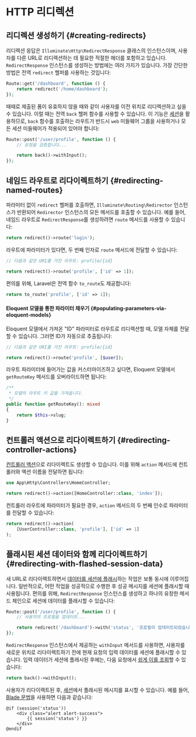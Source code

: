 # HTTP 리디렉션







## 리디렉션 생성하기 {#creating-redirects}

리디렉션 응답은 `Illuminate\Http\RedirectResponse` 클래스의 인스턴스이며, 사용자를 다른 URL로 리디렉션하는 데 필요한 적절한 헤더를 포함하고 있습니다. `RedirectResponse` 인스턴스를 생성하는 방법에는 여러 가지가 있습니다. 가장 간단한 방법은 전역 `redirect` 헬퍼를 사용하는 것입니다:

```php
Route::get('/dashboard', function () {
    return redirect('/home/dashboard');
});
```

때때로 제출된 폼이 유효하지 않을 때와 같이 사용자를 이전 위치로 리디렉션하고 싶을 수 있습니다. 이럴 때는 전역 `back` 헬퍼 함수를 사용할 수 있습니다. 이 기능은 [세션](/laravel/12.x/session)을 활용하므로, `back` 함수를 호출하는 라우트가 반드시 `web` 미들웨어 그룹을 사용하거나 모든 세션 미들웨어가 적용되어 있어야 합니다:

```php
Route::post('/user/profile', function () {
    // 요청을 검증합니다...

    return back()->withInput();
});
```


## 네임드 라우트로 리다이렉트하기 {#redirecting-named-routes}

파라미터 없이 `redirect` 헬퍼를 호출하면, `Illuminate\Routing\Redirector` 인스턴스가 반환되어 `Redirector` 인스턴스의 모든 메서드를 호출할 수 있습니다. 예를 들어, 네임드 라우트로 `RedirectResponse`를 생성하려면 `route` 메서드를 사용할 수 있습니다:

```php
return redirect()->route('login');
```

라우트에 파라미터가 있다면, 두 번째 인자로 `route` 메서드에 전달할 수 있습니다:

```php
// 다음과 같은 URI를 가진 라우트: profile/{id}

return redirect()->route('profile', ['id' => 1]);
```

편의를 위해, Laravel은 전역 함수 `to_route`도 제공합니다:

```php
return to_route('profile', ['id' => 1]);
```


#### Eloquent 모델을 통한 파라미터 채우기 {#populating-parameters-via-eloquent-models}

Eloquent 모델에서 가져온 "ID" 파라미터로 라우트로 리디렉션할 때, 모델 자체를 전달할 수 있습니다. 그러면 ID가 자동으로 추출됩니다:

```php
// 다음과 같은 URI를 가진 라우트: profile/{id}

return redirect()->route('profile', [$user]);
```

라우트 파라미터에 들어가는 값을 커스터마이즈하고 싶다면, Eloquent 모델에서 `getRouteKey` 메서드를 오버라이드하면 됩니다:

```php
/**
 * 모델의 라우트 키 값을 가져옵니다.
 */
public function getRouteKey(): mixed
{
    return $this->slug;
}
```


## 컨트롤러 액션으로 리다이렉트하기 {#redirecting-controller-actions}

[컨트롤러 액션](/laravel/12.x/controllers)으로 리다이렉트도 생성할 수 있습니다. 이를 위해 `action` 메서드에 컨트롤러와 액션 이름을 전달하면 됩니다:

```php
use App\Http\Controllers\HomeController;

return redirect()->action([HomeController::class, 'index']);
```

컨트롤러 라우트에 파라미터가 필요한 경우, `action` 메서드의 두 번째 인수로 파라미터를 전달할 수 있습니다:

```php
return redirect()->action(
    [UserController::class, 'profile'], ['id' => 1]
);
```


## 플래시된 세션 데이터와 함께 리다이렉트하기 {#redirecting-with-flashed-session-data}

새 URL로 리다이렉트하면서 [데이터를 세션에 플래시](/laravel/12.x/session#flash-data)하는 작업은 보통 동시에 이루어집니다. 일반적으로, 어떤 작업을 성공적으로 수행한 후 성공 메시지를 세션에 플래시할 때 사용됩니다. 편의를 위해, `RedirectResponse` 인스턴스를 생성하고 하나의 유창한 메서드 체인으로 세션에 데이터를 플래시할 수 있습니다:

```php
Route::post('/user/profile', function () {
    // 사용자의 프로필을 업데이트...

    return redirect('/dashboard')->with('status', '프로필이 업데이트되었습니다!');
});
```

`RedirectResponse` 인스턴스에서 제공하는 `withInput` 메서드를 사용하면, 사용자를 새로운 위치로 리다이렉트하기 전에 현재 요청의 입력 데이터를 세션에 플래시할 수 있습니다. 입력 데이터가 세션에 플래시된 후에는, 다음 요청에서 [쉽게 이를 조회](/laravel/12.x/requests#retrieving-old-input)할 수 있습니다:

```php
return back()->withInput();
```

사용자가 리다이렉트된 후, [세션](/laravel/12.x/session)에서 플래시된 메시지를 표시할 수 있습니다. 예를 들어, [Blade 문법](/laravel/12.x/blade)을 사용하면 다음과 같습니다:

```blade
@if (session('status'))
    <div class="alert alert-success">
        {{ session('status') }}
    </div>
@endif
```

